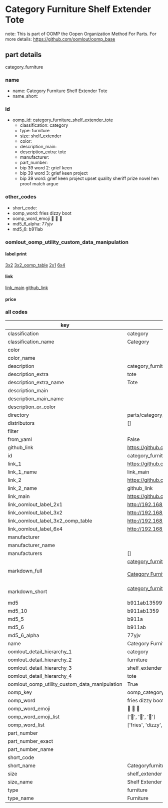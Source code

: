 # Category Furniture Shelf Extender Tote  

note: This is part of OOMP the Oopen Organization Method For Parts. For more details: https://github.com/oomlout/oomp_base

##  part details



category_furniture

### name
* name: Category Furniture Shelf Extender Tote
* name_short: 
### id
* oomp_id: category_furniture_shelf_extender_tote
  * classification: category
  * type: furniture
  * size: shelf_extender
  * color: 
  * description_main: 
  * description_extra: tote
  * manufacturer: 
  * part_number: 
  * bip 39 word 2: grief keen
  * bip 39 word 3: grief keen project
  * bip 39 word: grief keen project upset quality sheriff prize novel hen proof match argue

### other_codes
* short_code: 
* oomp_word: fries dizzy boot
* oomp_word_emoji :fries: :dizzy: :boot:
* md5_6_alpha: 77yjv
* md5_6: b911ab






### oomlout_oomp_utility_custom_data_manipulation
#### label print
[3x2](http://192.168.1.245:1112/?label=oomp%2077yjv)
[3x2_oomp_table](http://192.168.1.107:1112/?label=oomp%2077yjv)
[2x1](http://192.168.1.242:1112/?label=oomp%2077yjv)
[6x4](http://192.168.1.55:1112/?label=oomp%2077yjv)    

#### link

[link_main](https://github.com/oomlout/oomlout_oomp_current_version_messy/tree/main/parts/category_furniture_shelf_extender_tote) [github_link](https://github.com/oomlout/oomlout_oomp_part_src/tree/main/parts/category_furniture_shelf_extender_tote)                             

#### price







### all codes 
| key | value |  
| --- | --- |  
| classification | category |  
| classification_name | Category |  
| color |  |  
| color_name |  |  
| description | category_furniture |  
| description_extra | tote |  
| description_extra_name | Tote |  
| description_main |  |  
| description_main_name |  |  
| description_or_color |   |  
| directory | parts/category_furniture_shelf_extender_tote |  
| distributors | [] |  
| filter |  |  
| from_yaml | False |  
| github_link | https://github.com/oomlout/oomlout_oomp_part_src/tree/main/parts/category_furniture_shelf_extender_tote |  
| id | category_furniture_shelf_extender_tote |  
| link_1 | https://github.com/oomlout/oomlout_oomp_current_version_messy/tree/main/parts/category_furniture_shelf_extender_tote |  
| link_1_name | link_main |  
| link_2 | https://github.com/oomlout/oomlout_oomp_part_src/tree/main/parts/category_furniture_shelf_extender_tote |  
| link_2_name | github_link |  
| link_main | https://github.com/oomlout/oomlout_oomp_current_version_messy/tree/main/parts/category_furniture_shelf_extender_tote |  
| link_oomlout_label_2x1 | http://192.168.1.242:1112/?label=oomp%2077yjv |  
| link_oomlout_label_3x2 | http://192.168.1.245:1112/?label=oomp%2077yjv |  
| link_oomlout_label_3x2_oomp_table | http://192.168.1.107:1112/?label=oomp%2077yjv |  
| link_oomlout_label_6x4 | http://192.168.1.55:1112/?label=oomp%2077yjv |  
| manufacturer |  |  
| manufacturer_name |  |  
| manufacturers | [] |  
| markdown_full | [category_furniture_shelf_extender_tote](https://github.com/oomlout/oomlout_oomp_current_version_messy/tree/main/parts/category_furniture_shelf_extender_tote)<br>[](https://github.com/oomlout/oomlout_oomp_current_version_messy/tree/main/parts/category_furniture_shelf_extender_tote)<br>[Category Furniture Shelf Extender Tote](https://github.com/oomlout/oomlout_oomp_current_version_messy/tree/main/parts/category_furniture_shelf_extender_tote)<br><br> |  
| markdown_short | [category_furniture_shelf_extender_tote](https://github.com/oomlout/oomlout_oomp_current_version_messy/tree/main/parts/category_furniture_shelf_extender_tote)<br><br> |  
| md5 | b911ab135997156b16579ef3581e6b34 |  
| md5_10 | b911ab1359 |  
| md5_5 | b911a |  
| md5_6 | b911ab |  
| md5_6_alpha | 77yjv |  
| name | Category Furniture Shelf Extender Tote |  
| oomlout_detail_hierarchy_1 | category |  
| oomlout_detail_hierarchy_2 | furniture |  
| oomlout_detail_hierarchy_3 | shelf_extender |  
| oomlout_detail_hierarchy_4 | tote |  
| oomlout_oomp_utility_custom_data_manipulation | True |  
| oomp_key | oomp_category_furniture_shelf_extender_tote |  
| oomp_word | fries dizzy boot |  
| oomp_word_emoji | :fries: :dizzy: :boot: |  
| oomp_word_emoji_list | [':fries:', ':dizzy:', ':boot:'] |  
| oomp_word_list | ['fries', 'dizzy', 'boot'] |  
| part_number |  |  
| part_number_exact |  |  
| part_number_name |  |  
| short_code |  |  
| short_name | Categoryfurniture |  
| size | shelf_extender |  
| size_name | Shelf Extender |  
| type | furniture |  
| type_name | Furniture |  
